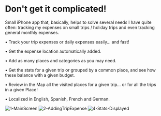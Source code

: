 <h1>Don't get it complicated!</h1>

Small iPhone app that, basically, helps to solve several needs I have quite often: tracking my expenses on small trips / holiday trips and even tracking general monthly expenses.

• Track your trip expenses or daily expenses easily… and fast!

• Get the expense location automatically added.

• Add as many places and categories as you may need.

• Get the stats for a given trip or grouped by a common place, and see how these balance with a given budget.

• Review in the Map all the visited places for a given trip… or for all the trips in a given Place!

• Localized in English, Spanish, French and German.

![1-MainScreen](https://github.com/user-attachments/assets/0b1db551-6557-4fdb-9594-c81ed8e80cfe)
![2-AddingTripExpense](https://github.com/user-attachments/assets/8df21571-84ed-422a-b3fe-7e86d244ed86)
![4-Stats-Displayed](https://github.com/user-attachments/assets/2a522394-35eb-40e6-9c05-153b5d6082e5)
